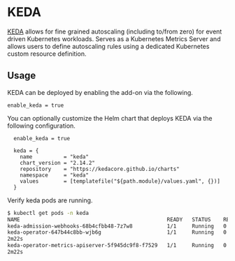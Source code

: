 # KEDA

[KEDA](https://github.com/kedacore/charts/tree/main/keda) allows for fine grained autoscaling (including to/from zero) for event driven Kubernetes workloads. Serves as a Kubernetes Metrics Server and allows users to define autoscaling rules using a dedicated Kubernetes custom resource definition.


## Usage

KEDA can be deployed by enabling the add-on via the following.

```hcl
enable_keda = true
```

You can optionally customize the Helm chart that deploys KEDA via the following configuration.

```hcl
  enable_keda = true

  keda = {
    name          = "keda"
    chart_version = "2.14.2"
    repository    = "https://kedacore.github.io/charts"
    namespace     = "keda"
    values        = [templatefile("${path.module}/values.yaml", {})]
  }
```

Verify keda pods are running.

```sh
$ kubectl get pods -n keda
NAME                                               READY   STATUS    RESTARTS        AGE
keda-admission-webhooks-68b4cfbb48-7z7w8           1/1     Running   0               2m22s
keda-operator-647b44c8bb-wjb6g                     1/1     Running   0   
2m22s
keda-operator-metrics-apiserver-5f945dc9f8-f7529   1/1     Running   0  
2m22s

